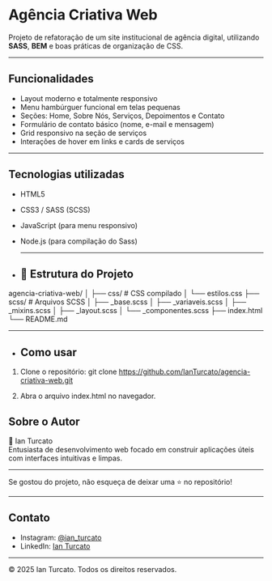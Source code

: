 # Agência Criativa Web

Projeto de refatoração de um site institucional de agência digital, utilizando **SASS**, **BEM** e boas práticas de organização de CSS.

---

## Funcionalidades

- Layout moderno e totalmente responsivo
- Menu hambúrguer funcional em telas pequenas
- Seções: Home, Sobre Nós, Serviços, Depoimentos e Contato
- Formulário de contato básico (nome, e-mail e mensagem)
- Grid responsivo na seção de serviços
- Interações de hover em links e cards de serviços
  
---

## Tecnologias utilizadas

- HTML5
- CSS3 / SASS (SCSS)
- JavaScript (para menu responsivo)
- Node.js (para compilação do Sass)

  ---
  
- ## 🔹 Estrutura do Projeto

agencia-criativa-web/
│
├── css/ # CSS compilado
│ └── estilos.css
├── scss/ # Arquivos SCSS
│ ├── _base.scss
│ ├── _variaveis.scss
│ ├── _mixins.scss
│ ├── _layout.scss
│ └── _componentes.scss
├── index.html
└── README.md

---

- ## Como usar

1. Clone o repositório:
   git clone https://github.com/IanTurcato/agencia-criativa-web.git

3. Abra o arquivo index.html no navegador.

## Sobre o Autor

👤 Ian Turcato  
Entusiasta de desenvolvimento web focado em construir aplicações úteis com interfaces intuitivas e limpas.

---

Se gostou do projeto, não esqueça de deixar uma ⭐ no repositório!

---

## Contato

- Instagram: [@ian_turcato](https://instagram.com/ian_turcato)  
- LinkedIn: [Ian Turcato](https://linkedin.com/in/ian-turcato)

---

© 2025 Ian Turcato. Todos os direitos reservados.

